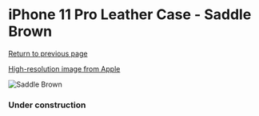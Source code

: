 # iPhone 11 Pro Leather Case - Saddle Brown

[Return to previous page](/iphone_11)

[High-resolution image from Apple](https://store.storeimages.cdn-apple.com/8756/as-images.apple.com/is/MWYD2?wid=4500&hei=4500&fmt=png)

<div style="width: 384px"><img src="/everypreview/MWYD2.png" alt="Saddle Brown"></div>

### Under construction
